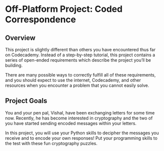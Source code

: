 # Off-Platform Project: Coded Correspondence

## Overview
This project is slightly different than others you have encountered thus far on Codecademy. Instead of a step-by-step tutorial, this project contains a series of open-ended requirements which describe the project you’ll be building.

There are many possible ways to correctly fulfill all of these requirements, and you should expect to use the internet, Codecademy, and other resources when you encounter a problem that you cannot easily solve.

## Project Goals
You and your pen pal, Vishal, have been exchanging letters for some time now. Recently, he has become interested in cryptography and the two of you have started sending encoded messages within your letters.

In this project, you will use your Python skills to decipher the messages you receive and to encode your own responses! Put your programming skills to the test with these fun cryptography puzzles.
